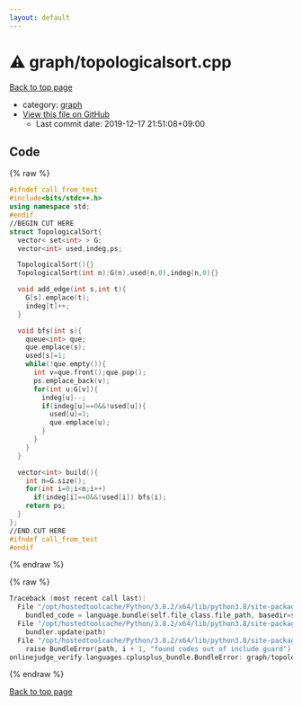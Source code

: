 ```yaml
---
layout: default
---
```


<!-- mathjax config similar to math.stackexchange -->
<script type="text/javascript" async
  src="https://cdnjs.cloudflare.com/ajax/libs/mathjax/2.7.5/MathJax.js?config=TeX-MML-AM_CHTML">
</script>
<script type="text/x-mathjax-config">
  MathJax.Hub.Config({
    TeX: { equationNumbers: { autoNumber: "AMS" }},
    tex2jax: {
      inlineMath: [ ['$','$'] ],
      processEscapes: true
    },
    "HTML-CSS": { matchFontHeight: false },
    displayAlign: "left",
    displayIndent: "2em"
  });
</script>

<script type="text/javascript" src="https://cdnjs.cloudflare.com/ajax/libs/jquery/3.4.1/jquery.min.js"></script>
<script src="https://cdn.jsdelivr.net/npm/jquery-balloon-js@1.1.2/jquery.balloon.min.js" integrity="sha256-ZEYs9VrgAeNuPvs15E39OsyOJaIkXEEt10fzxJ20+2I=" crossorigin="anonymous"></script>
<script type="text/javascript" src="../../assets/js/copy-button.js"></script>
<link rel="stylesheet" href="../../assets/css/copy-button.css" />


# :warning: graph/topologicalsort.cpp

<a href="../../index.html">Back to top page</a>

* category: <a href="../../index.html#f8b0b924ebd7046dbfa85a856e4682c8">graph</a>
* <a href="{{ site.github.repository_url }}/blob/master/graph/topologicalsort.cpp">View this file on GitHub</a>
    - Last commit date: 2019-12-17 21:51:08+09:00




## Code

<a id="unbundled"></a>
{% raw %}
```cpp
#ifndef call_from_test
#include<bits/stdc++.h>
using namespace std;
#endif
//BEGIN CUT HERE
struct TopologicalSort{
  vector< set<int> > G;
  vector<int> used,indeg,ps;

  TopologicalSort(){}
  TopologicalSort(int n):G(n),used(n,0),indeg(n,0){}

  void add_edge(int s,int t){
    G[s].emplace(t);
    indeg[t]++;
  }

  void bfs(int s){
    queue<int> que;
    que.emplace(s);
    used[s]=1;
    while(!que.empty()){
      int v=que.front();que.pop();
      ps.emplace_back(v);
      for(int u:G[v]){
        indeg[u]--;
        if(indeg[u]==0&&!used[u]){
          used[u]=1;
          que.emplace(u);
        }
      }
    }
  }

  vector<int> build(){
    int n=G.size();
    for(int i=0;i<n;i++)
      if(indeg[i]==0&&!used[i]) bfs(i);
    return ps;
  }
};
//END CUT HERE
#ifndef call_from_test
#endif

```
{% endraw %}

<a id="bundled"></a>
{% raw %}
```cpp
Traceback (most recent call last):
  File "/opt/hostedtoolcache/Python/3.8.2/x64/lib/python3.8/site-packages/onlinejudge_verify/docs.py", line 347, in write_contents
    bundled_code = language.bundle(self.file_class.file_path, basedir=self.cpp_source_path)
  File "/opt/hostedtoolcache/Python/3.8.2/x64/lib/python3.8/site-packages/onlinejudge_verify/languages/cplusplus.py", line 68, in bundle
    bundler.update(path)
  File "/opt/hostedtoolcache/Python/3.8.2/x64/lib/python3.8/site-packages/onlinejudge_verify/languages/cplusplus_bundle.py", line 151, in update
    raise BundleError(path, i + 1, "found codes out of include guard")
onlinejudge_verify.languages.cplusplus_bundle.BundleError: graph/topologicalsort.cpp: line 5: found codes out of include guard

```
{% endraw %}

<a href="../../index.html">Back to top page</a>

